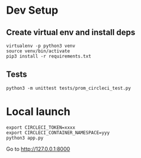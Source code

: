 
# Dev Setup

## Create virtual env and install deps
```
virtualenv -p python3 venv
source venv/bin/activate
pip3 install -r requirements.txt
```

## Tests

```
python3 -m unittest tests/prom_circleci_test.py
```

# Local launch

```
export CIRCLECI_TOKEN=xxxx
export CIRCLECI_CONTAINER_NAMESPACE=yyy
python3 app.py
```

Go to http://127.0.0.1:8000